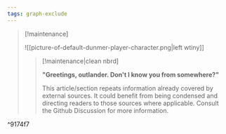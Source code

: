 ```yaml
---
tags: graph-exclude
---
```

> [!maintenance] 
> 
> ![[picture-of-default-dunmer-player-character.png|left wtiny]]
> 
> > [!maintenance|clean nbrd]
> > 
> > **"Greetings, outlander. Don't I know you from somewhere?"**
> > 
> > This article/section repeats information already covered by external sources. It could benefit from being condensed and directing readers to those sources where applicable. Consult the Github Discussion for more information.

^9174f7
